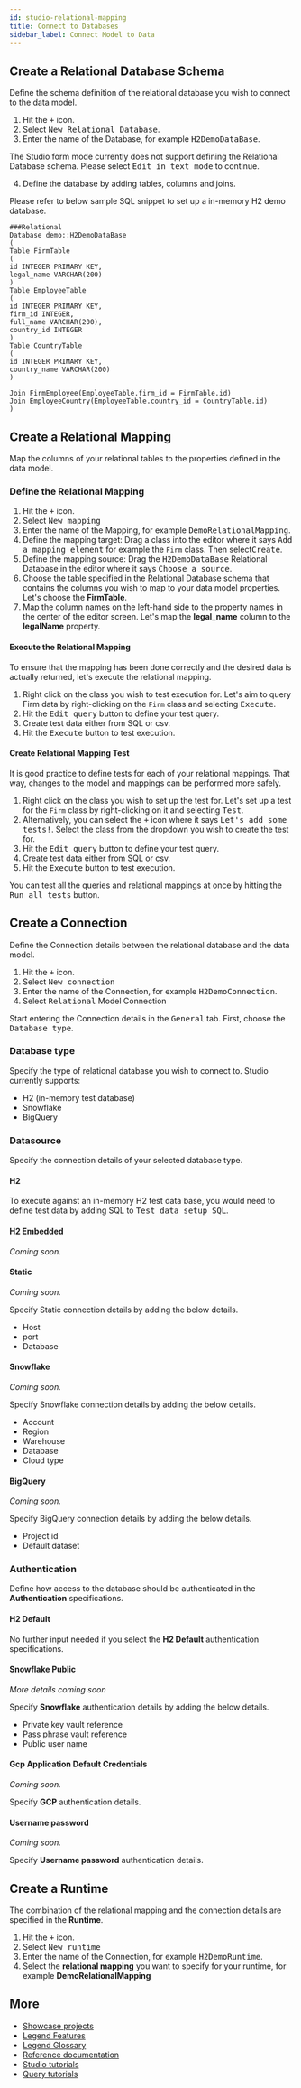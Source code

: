 ```yaml
---
id: studio-relational-mapping
title: Connect to Databases
sidebar_label: Connect Model to Data
---
```


## Create a Relational Database Schema

Define the schema definition of the relational database you wish to connect to the data model.

1. Hit the <kbd>+</kbd> icon.
2. Select <kbd>New Relational Database</kbd>.
3. Enter the name of the Database, for example <kbd>H2DemoDataBase</kbd>.

The Studio form mode currently does not support defining the Relational Database schema. Please select <kbd>Edit in text mode</kbd> to continue.

4. Define the database by adding tables, columns and joins.

Please refer to below sample SQL snippet to set up a in-memory H2 demo database.

```
###Relational
Database demo::H2DemoDataBase
(
Table FirmTable
(
id INTEGER PRIMARY KEY,
legal_name VARCHAR(200)
)
Table EmployeeTable
(
id INTEGER PRIMARY KEY,
firm_id INTEGER,
full_name VARCHAR(200),
country_id INTEGER
)
Table CountryTable
(
id INTEGER PRIMARY KEY,
country_name VARCHAR(200)
)

Join FirmEmployee(EmployeeTable.firm_id = FirmTable.id)
Join EmployeeCountry(EmployeeTable.country_id = CountryTable.id)
)
```

## Create a Relational Mapping

Map the columns of your relational tables to the properties defined in the data model.

### Define the Relational Mapping

1. Hit the <kbd>+</kbd> icon.
2. Select <kbd>New mapping</kbd>
3. Enter the name of the Mapping, for example <kbd>DemoRelationalMapping</kbd>.
4. Define the mapping target: Drag a class into the editor where it says <kbd>Add a mapping element</kbd> for example the `Firm` class. Then select<kbd>Create</kbd>.
5. Define the mapping source: Drag the <kbd>H2DemoDataBase</kbd> Relational Database in the editor where it says <kbd>Choose a source</kbd>.
6. Choose the table specified in the Relational Database schema that contains the columns you wish to map to your data model properties. Let's choose the **FirmTable**.
7. Map the column names on the left-hand side to the property names in the center of the editor screen. Let's map the **legal_name** column to the **legalName** property.

#### Execute the Relational Mapping

To ensure that the mapping has been done correctly and the desired data is actually returned, let's execute the relational mapping.

1. Right click on the class you wish to test execution for. Let's aim to query Firm data by right-clicking on the `Firm` class and selecting <kbd>Execute</kbd>.
2. Hit the <kbd>Edit query</kbd> button to define your test query.
3. Create test data either from SQL or csv.
4. Hit the <kbd>Execute</kbd> button to test execution.

#### Create Relational Mapping Test

It is good practice to define tests for each of your relational mappings. That way, changes to the model and mappings can be performed more safely.

1. Right click on the class you wish to set up the test for. Let's set up a test for the `Firm` class by right-clicking on it and selecting <kbd>Test</kbd>.
2. Alternatively, you can select the <kbd>+</kbd> icon where it says <kbd>Let's add some tests!</kbd>. Select the class from the dropdown you wish to create the test for.
3. Hit the <kbd>Edit query</kbd> button to define your test query.
4. Create test data either from SQL or csv.
5. Hit the <kbd>Execute</kbd> button to test execution.

You can test all the queries and relational mappings at once by hitting the <kbd>Run all tests</kbd> button.

## Create a Connection

Define the Connection details between the relational database and the data model.

1. Hit the <kbd>+</kbd> icon.
2. Select <kbd>New connection</kbd>
3. Enter the name of the Connection, for example <kbd>H2DemoConnection</kbd>.
4. Select <kbd>Relational</kbd> Model Connection

Start entering the Connection details in the <kbd>General</kbd> tab. First, choose the <kbd>Database type</kbd>.

### Database type

Specify the type of relational database you wish to connect to. Studio currently supports:

- H2 (in-memory test database)
- Snowflake
- BigQuery

### Datasource

Specify the connection details of your selected database type.

#### H2

To execute against an in-memory H2 test data base, you would need to define test data by adding SQL to <kbd>Test data setup SQL</kbd>.

#### H2 Embedded

_Coming soon._

#### Static

_Coming soon._

Specify Static connection details by adding the below details.

- Host
- port
- Database

#### Snowflake

_Coming soon._

Specify Snowflake connection details by adding the below details.

- Account
- Region
- Warehouse
- Database
- Cloud type

#### BigQuery

_Coming soon._

Specify BigQuery connection details by adding the below details.

- Project id
- Default dataset

### Authentication

Define how access to the database should be authenticated in the **Authentication** specifications.

#### H2 Default

No further input needed if you select the **H2 Default** authentication specifications.

#### Snowflake Public

_More details coming soon_

Specify **Snowflake** authentication details by adding the below details.

- Private key vault reference
- Pass phrase vault reference
- Public user name

#### Gcp Application Default Credentials

_Coming soon._

Specify **GCP** authentication details.

#### Username password

_Coming soon._

Specify **Username password** authentication details.

## Create a Runtime

The combination of the relational mapping and the connection details are specified in the **Runtime**.

1. Hit the <kbd>+</kbd> icon.
2. Select <kbd>New runtime</kbd>
3. Enter the name of the Connection, for example <kbd>H2DemoRuntime</kbd>.
4. Select the **relational mapping** you want to specify for your runtime, for example **DemoRelationalMapping**


## More
- [Showcase projects](../showcases/showcase-projects.md)
- [Legend Features](../overview/legend-features.md)
- [Legend Glossary](../overview/legend-glossary.md)
- [Reference documentation](../reference/legend-language.md)
- [Studio tutorials](../tutorials/studio-workspace.md)
- [Query tutorials](../tutorials/query-builder.md)

